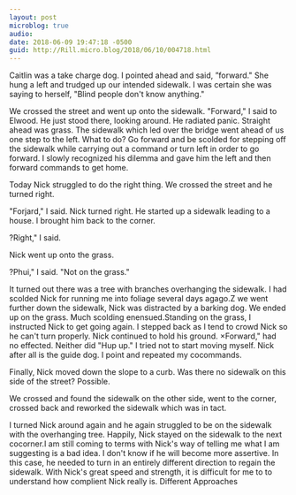 ```yaml
---
layout: post
microblog: true
audio: 
date: 2018-06-09 19:47:18 -0500
guid: http://Rill.micro.blog/2018/06/10/004718.html
---
```

Caitlin was a take charge dog. I pointed ahead and said, ”forward." She hung a left and trudged up our intended sidewalk. I was certain she was saying to herself, "Blind people don't know anything."

We crossed the street and went up onto the sidewalk. "Forward," I said to Elwood. He just stood there, looking around. He radiated panic. Straight ahead was grass. The sidewalk which led over the bridge went ahead of us one step to the left. What to do? Go forward and be scolded for stepping off the sidewalk while carrying out a command or turn left in order to go forward. I slowly recognized his dilemma and gave him the left and then forward commands to get home.

Today Nick struggled to do the right thing. We crossed the street and he turned right.

"Forjard," I said. Nick turned right. He started up a sidewalk leading to a house. I brought him back to the corner.

?Right," I said.

Nick went up onto the grass.

?Phui," I said. "Not on the grass."

It turned out there was a tree with branches overhanging the sidewalk. I had scolded Nick for running me into foliage several days agago.Z we went further down the sidewalk, Nick was distracted by a barking dog. We ended up on the grass. Much scolding enensued.Standing on the grass, I instructed Nick to get going again. I stepped back as I tend to crowd Nick so he can't turn properly. Nick continued to hold his ground. ×Forward," had no effected. Neither did "Hup up." I tried not to start moving myself. Nick after all is the guide dog. I point and repeated my cocommands.

Finally, Nick moved down the slope to a curb. Was there no sidewalk on this side of the street? Possible.

We crossed and found the sidewalk on the other side, went to the corner, crossed back and reworked the sidewalk which was in tact.

I turned Nick around again and he again struggled to be on the sidewalk with the overhanging tree. Happily, Nick stayed on the sidewalk to the next cocorner.I am still coming to terms with Nick's way of telling me what I am suggesting is a bad idea. I don't know if he will become more assertive. In this case, he needed to turn in an entirely different direction to regain the sidewalk. With Nick's great speed and strength, it is difficult for me to to understand how complient Nick really is.   Different Approaches
